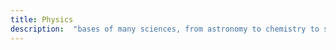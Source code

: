 ```yaml
---
title: Physics
description:  "bases of many sciences, from astronomy to chemistry to seismology, as well as applied sciences, like different engineering disciplines and medicine."
---
```


